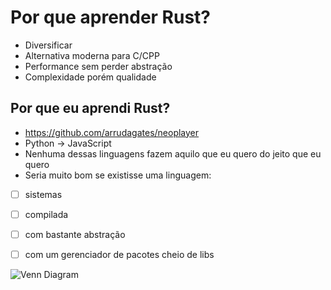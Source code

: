 # Por que aprender Rust?
 * Diversificar
 * Alternativa moderna para C/CPP
 * Performance sem perder abstração
 * Complexidade porém qualidade

## Por que eu aprendi Rust?

* https://github.com/arrudagates/neoplayer
* Python -> JavaScript
* Nenhuma dessas linguagens fazem aquilo que eu quero do jeito que eu quero
* Seria muito bom se existisse uma linguagem:
- [ ] sistemas
- [ ] compilada
- [ ] com bastante abstração
- [ ] com um gerenciador de pacotes cheio de libs







![Venn Diagram](https://www.codegram.com/blog/rust-for-js-developers/rust-programming-languages-spectrum.png)
